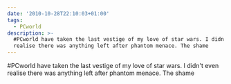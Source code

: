 ```yaml
---
date: '2010-10-28T22:10:03+01:00'
tags:
  - PCworld
description: >-
  #PCworld have taken the last vestige of my love of star wars. I didn't even
  realise there was anything left after phantom menace. The shame
---
```

#PCworld have taken the last vestige of my love of star wars. I didn't even realise there was anything left after phantom menace. The shame
